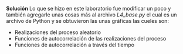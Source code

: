 **Solución**
Lo que se hizo en este laboratorio fue modificar un poco y también agregarle unas cosas más al archivo *L4_base.py* el cual es un archivo de Python y se obtuvieron las unas gráficas las cueles son:

 - Realizaciones del proceso aleatorio
 - Funciones de autocorrelación de las realizaciones del proceso 
 - Funciones de autocorrelación a través del tiempo
